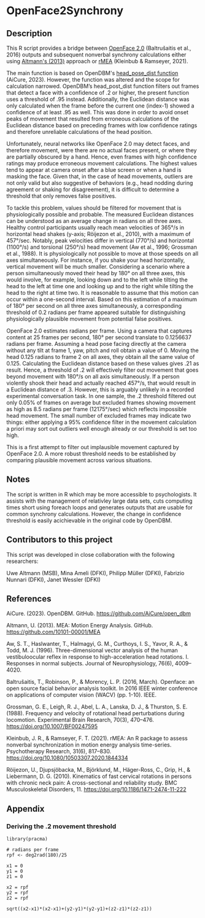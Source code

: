 # OpenFace2Synchrony

## Description

This R script provides a bridge between [OpenFace 2.0](https://github.com/TadasBaltrusaitis/OpenFace) (Baltrušaitis et al., 2016) outputs and subsequent nonverbal synchrony calculations either using [Altmann's (2013)](https://github.com/10101-00001) approach or [rMEA](https://github.com/kleinbub/rMEA) (Kleinbub & Ramseyer, 2021). 

The main function is based on OpenDBM's [head_pose_dist function](https://github.com/AiCure/open_dbm/blob/master/opendbm/dbm_lib/dbm_features/raw_features/movement/head_motion.py) (AiCure, 2023). However, the function was altered and the scope for calculation narrowed. OpenDBM’s head_post_dist function filters out frames that detect a face with a confidence of .2 or higher, the present function uses a threshold of .95 instead. Additionally, the Euclidean distance was only calculated when the frame before the current one (index-1) showed a confidence of at least .95 as well. This was done in order to avoid onset peaks of movement that resulted from erroneous calculations of the Euclidean distance based on preceding frames with low confidence ratings and therefore unreliable calculations of the head position. 

Unfortunately, neural networks like OpenFace 2.0 may detect faces, and therefore movement, were there are no actual faces present, or where they are partially obscured by a hand. Hence, even frames with high confidence ratings may produce erroneous movement calculations. The highest values tend to appear at camera onset after a blue screen or when a hand is masking the face. Given that, in the case of head movements, outliers are not only valid but also suggestive of behaviors (e.g., head nodding during agreement or shaking for disagreement), it is difficult to determine a threshold that only removes false positives.  

To tackle this problem, values should be filtered for movement that is physiologically possible and probable. The measured Euclidean distances can be understood as an average change in radians on all three axes. Healthy control participants usually reach mean velocities of 365°/s in horizontal head shakes (y-axis; Röijezon et al., 2010), with a maximum of 457°/sec. Notably, peak velocities differ in vertical (770°/s) and horizontal (1100°/s) and torsional (250°/s) head movement (Aw et al., 1996; Grossman et al., 1988).  It is physiologically not possible to move at those speeds on all axes simultaneously. For instance, if you shake your head horizontally, vertical movement will be much smaller. Considering a scenario where a person simultaneously moved their head by 180° on all three axes, this would involve, for example, looking down and to the left while tilting the head to the left at time one and looking up and to the right while tilting the head to the right at time two. It is reasonable to assume that this motion can occur within a one-second interval. Based on this estimation of a maximum of 180° per second on all three axes simultaneously, a corresponding threshold of 0.2 radians per frame appeared suitable for distinguishing physiologically plausible movement from potential false positives.

OpenFace 2.0 estimates radians per frame. Using a camera that captures content at 25 frames per second, 180° per second translate to 0.1256637 radians per frame. Assuming a head pose facing directly at the camera without any tilt at frame 1, yaw, pitch and roll obtain a value of 0. Moving the head 0.125 radians to frame 2 on all axes, they obtain all the same value of 0.125. Calculating the Euclidean distance based on these values gives .21 as result. Hence, a threshold of .2 will effectively filter out movement that goes beyond movement with 180°/s on all axis simultaneously.
If a person violently shook their head and actually reached 457°/s, that would result in a Euclidean distance of .3. However, this is arguably unlikely in a recorded experimental conversation task. In one sample, the .2 threshold filtered out only 0.05% of frames on average but excluded frames showing movement as high as 8.5 radians per frame (12175°/sec) which reflects impossible head movement. The small number of excluded frames may indicate two things: either applying a 95% confidence filter in the movement calculation a priori may sort out outliers well enough already or our threshold is set too high. 

This is a first attempt to filter out implausible movement captured by OpenFace 2.0. A more robust threshold needs to be established by comparing plausible movement across various situations. 

## Notes

The script is written in R which may be more accessible to psychologists. It assists with the management of relativley large data sets, cuts computing times short using foreach loops and generates outputs that are usable for common synchrony calculations. However, the change in confidence threshold is easily acichievable in the original code by OpenDBM.

## Contributors to this project

This script was developed in close collaboration with the following researchers:

Uwe Altmann (MSB), Mina Ameli (DFKI), Philipp Müller (DFKI), Fabrizio Nunnari (DFKI), Janet Wessler (DFKI)

## References

AiCure. (2023). OpenDBM. GitHub. https://github.com/AiCure/open_dbm

Altmann, U. (2013). MEA: Motion Energy Analysis. GitHub. https://github.com/10101-00001/MEA

Aw, S. T., Haslwanter, T., Halmagyi, G. M., Curthoys, I. S., Yavor, R. A., & Todd, M. J. (1996). Three-dimensional vector analysis of the human vestibuloocular reflex in response to high-acceleration head rotations. I. Responses in normal subjects. Journal of Neurophysiology, 76(6), 4009–4020.

Baltrušaitis, T., Robinson, P., & Morency, L. P. (2016, March). Openface: an open source facial behavior analysis toolkit. In 2016 IEEE winter conference on applications of computer vision (WACV) (pp. 1-10). IEEE.

Grossman, G. E., Leigh, R. J., Abel, L. A., Lanska, D. J., & Thurston, S. E. (1988). Frequency and velocity of rotational head perturbations during locomotion. Experimental Brain Research, 70(3), 470–476. https://doi.org/10.1007/BF00247595

Kleinbub, J. R., & Ramseyer, F. T. (2021). rMEA: An R package to assess nonverbal synchronization in motion energy analysis time-series. Psychotherapy Research, 31(6), 817–830. https://doi.org/10.1080/10503307.2020.1844334

Röijezon, U., Djupsjöbacka, M., Björklund, M., Häger-Ross, C., Grip, H., & Liebermann, D. G. (2010). Kinematics of fast cervical rotations in persons with chronic neck pain: A cross-sectional and reliability study. BMC Musculoskeletal Disorders, 11. https://doi.org/10.1186/1471-2474-11-222

## Appendix

### Deriving the .2 movement threshold
```
library(pracma)

# radians per frame
rpf <- deg2rad(180)/25

x1 = 0
y1 = 0
z1 = 0

x2 = rpf
y2 = rpf
z2 = rpf

sqrt((x2-x1)*(x2-x1)+(y2-y1)*(y2-y1)+(z2-z1)*(z2-z1))

```

